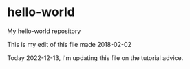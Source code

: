 # hello-world
My hello-world repository

This is my edit of this file made 2018-02-02

Today 2022-12-13, I'm updating this file on the tutorial advice.
